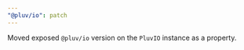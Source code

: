 ```yaml
---
"@pluv/io": patch
---
```


Moved exposed `@pluv/io` version on the `PluvIO` instance as a property.
